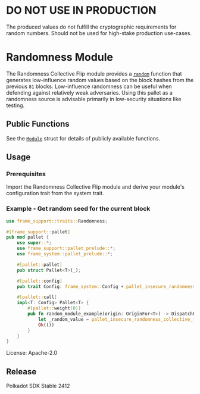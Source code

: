 # DO NOT USE IN PRODUCTION

The produced values do not fulfill the cryptographic requirements for random numbers. Should not be used for high-stake
production use-cases.

# Randomness Module

The Randomness Collective Flip module provides a
[`random`](https://docs.rs/pallet-insecure-randomness-collective-flip/latest/pallet_insecure_randomness_collective_flip/struct.Module.html#method.random)
function that generates low-influence random values based on the block hashes from the previous `81` blocks.
Low-influence randomness can be useful when defending against relatively weak adversaries. Using this pallet as a
randomness source is advisable primarily in low-security situations like testing.

## Public Functions

See the
[`Module`](https://docs.rs/pallet-insecure-randomness-collective-flip/latest/pallet_insecure_randomness_collective_flip/struct.Module.html)
struct for details of publicly available functions.

## Usage

### Prerequisites

Import the Randomness Collective Flip module and derive your module's configuration trait from the system trait.

### Example - Get random seed for the current block

```rust
use frame_support::traits::Randomness;

#[frame_support::pallet]
pub mod pallet {
    use super::*;
    use frame_support::pallet_prelude::*;
    use frame_system::pallet_prelude::*;

    #[pallet::pallet]
    pub struct Pallet<T>(_);

    #[pallet::config]
    pub trait Config: frame_system::Config + pallet_insecure_randomness_collective_flip::Config {}

    #[pallet::call]
    impl<T: Config> Pallet<T> {
        #[pallet::weight(0)]
        pub fn random_module_example(origin: OriginFor<T>) -> DispatchResult {
            let _random_value = pallet_insecure_randomness_collective_flip::Pallet::<T>::random(&b"my context"[..]);
            Ok(())
        }
    }
}
```

License: Apache-2.0


## Release

Polkadot SDK Stable 2412
